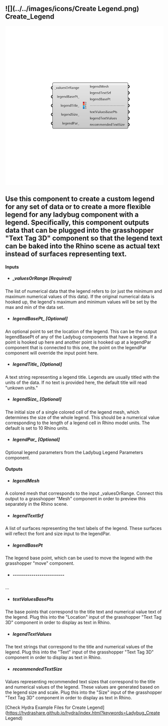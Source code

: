 ## ![](../../images/icons/Create Legend.png) Create_Legend

![](../../images/components/Create_Legend.png)

Use this component to create a custom legend for any set of data or to create a more flexible legend for any ladybug component with a legend.  Specifically, this component outputs data that can be plugged into the grasshopper "Text Tag 3D" component so that the legend text can be baked into the Rhino scene as actual text instead of surfaces representing text.
 -
 

#### Inputs
* ##### _valuesOrRange [Required]
The list of numerical data that the legend refers to (or just the minimum and maximum numerical values of this data).  If the original numerical data is hooked up, the legend's maximum and minimum values will be set by the max and min of the data set.
* ##### legendBasePt_ [Optional]
An optional point to set the location of the legend.  This can be the output legendBasePt of any of the Ladybug components that have a legend.  If a point is hooked up here and another point is hooked up at a legendPar component that is connected to this one, the point on the legendPar component will override the input point here.
* ##### legendTitle_ [Optional]
A text string representing a legend title. Legends are usually titled with the units of the data.  If no text is provided here, the default title will read "unkown units."
* ##### legendSize_ [Optional]
The initial size of a single colored cell of the legend mesh, which determines the size of the whole legend.  This should be a numerical value corresponding to the length of a legend cell in Rhino model units.  The default is set to 10 Rhino units.
* ##### legendPar_ [Optional]
Optional legend parameters from the Ladybug Legend Parameters component.

#### Outputs
* ##### legendMesh
A colored mesh that corresponds to the input _valuesOrRange. Connect this output to a grasshopper "Mesh" component in order to preview this separately in the Rhino scene.  
* ##### legendTextSrf
A list of surfaces representing the text labels of the legend.  These surfaces will reflect the font and size input to the legendPar.
* ##### legendBasePt
The legend base point, which can be used to move the legend with the grasshopper "move" component.
* ##### -------------------------
...
* ##### textValuesBasePts
The base points that correspond to the title text and numerical value text of the legend.  Plug this into the "Location" input of the grasshopper "Text Tag 3D" component in order to display as text in Rhino.
* ##### legendTextValues
The text strings that correspond to the title and numerical values of the legend.  Plug this into the "Text" input of the grasshopper "Text Tag 3D" component in order to display as text in Rhino.
* ##### recommendedTextSize
Values representing recommended text sizes that correspond to the title and numerical values of the legend.  These values are generated based on the legend size and scale. Plug this into the "Size" input of the grasshopper "Text Tag 3D" component in order to display as text in Rhino.


[Check Hydra Example Files for Create Legend](https://hydrashare.github.io/hydra/index.html?keywords=Ladybug_Create Legend)